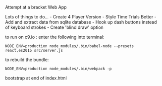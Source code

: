 Attempt at a bracket Web App

Lots of things to do...
    - Create 4 Player Version
    - Style Time Trials Better
    - Add and extract data from sqlite database
    - Hook up dash buttons instead of keyboard strokes
    - Create 'blind draw' option

to run on c9.io : enter the following into terminal:

    NODE_ENV=production node_modules/.bin/babel-node --presets react,es2015 src/server.js
    
to rebuild the bundle:

    NODE_ENV=production node_modules/.bin/webpack -p

bootstrap at end of index.html <head>
	<link rel="stylesheet" href="https://maxcdn.bootstrapcdn.com/bootstrap/4.0.0/css/bootstrap.min.css" integrity="sha384-Gn5384xqQ1aoWXA+058RXPxPg6fy4IWvTNh0E263XmFcJlSAwiGgFAW/dAiS6JXm" crossorigin="anonymous">